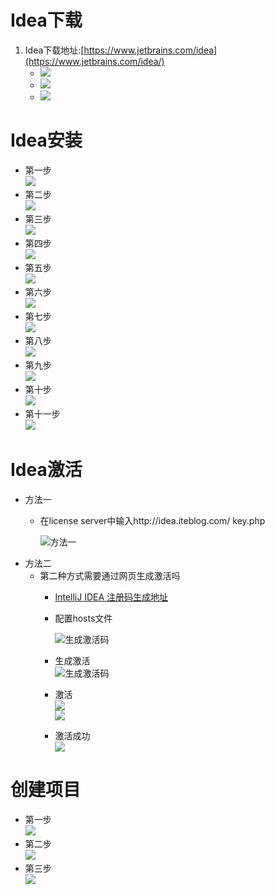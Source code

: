 # Idea下载

1. Idea下载地址:[https://www.jetbrains.com/idea](https://www.jetbrains.com/idea/)</br>
	- ![](http://m.qpic.cn/psb?/V10sTJNc0tl3XC/JS6iK7QMfe7S05YFxwkcbz3NCxmF2ZxmXSA4Qp92eiU!/b/dDMBAAAAAAAA&bo=bwo4BAAAAAADB3s!&rf=viewer_4)
	- ![](http://m.qpic.cn/psb?/V10sTJNc0tl3XC/MzPoyHxTaP7XGtklw6UialJDhiaN7WoBpla29LEV55E!/b/dPMAAAAAAAAA&bo=xgniAwAAAAADR0w!&rf=viewer_4)
	- ![](http://m.qpic.cn/psb?/V10sTJNc0tl3XC/v2*cFo3Svg7mV253bJXaxIGenBRBtLumtVASfnuNucQ!/b/dDMBAAAAAAAA&bo=zgfSAQAAAAADJxg!&rf=viewer_4)

# Idea安装</br>
- 第一步</br>
		![](http://m.qpic.cn/psb?/V10sTJNc0tl3XC/xp66jBMGaIT3xtw9gt5gkK7dAKt4YAB*JxnUvuJ9dlQ!/b/dDYBAAAAAAAA&bo=7gMCAwAAAAADB84!&rf=viewer_4)</br>
- 第二步</br>
		![](http://m.qpic.cn/psb?/V10sTJNc0tl3XC/cZTs*PWTs8RT9fvADm1NmStyvXPRUE4RASEix33NpRk!/b/dDUBAAAAAAAA&bo=TAQWAwAAAAADB38!&rf=viewer_4)</br>
- 第三步</br>
		![](http://m.qpic.cn/psb?/V10sTJNc0tl3XC/nGYNdfMLaCQ6eeX.Z*pGCz.86EXAoIfEZ8vNtmIRRvc!/b/dIMAAAAAAAAA&bo=TgQmAwAAAAADB00!&rf=viewer_4)</br>
- 第四步</br>
		![](hhttp://m.qpic.cn/psb?/V10sTJNc0tl3XC/KktxzZ4r3Zq3Npeiy.9u2FofHYE1Elv0bH*HOk*rYOE!/b/dDYBAAAAAAAA&bo=NgQeAwAAAAADNz0!&rf=viewer_4)</br>
- 第五步</br>
		![](http://m.qpic.cn/psb?/V10sTJNc0tl3XC/KAvOPAp58iVVvS6.J*63.xRh2RR5BZMqKiAYq7IW29o!/b/dFkAAAAAAAAA&bo=NAQ2AwAAAAADNxc!&rf=viewer_4)</br>
- 第六步</br>
		![](http://m.qpic.cn/psb?/V10sTJNc0tl3XC/BeMQIEyUEC68ubydmwJJyraMcS2vlDQNl2NGR*86pGo!/b/dDUBAAAAAAAA&bo=AgQGAwAAAAADNxE!&rf=viewer_4)</br>
- 第七步</br>
		![](http://a4.qpic.cn/psb?/V10sTJNc0tl3XC/CGgGVKoBwyrDRv6KoBkXv8MKNX7E.tKt1wyL6gy4EOA!/m/dDMBAAAAAAAAnull&bo=rgQmAgAAAAADB6w!&rf=photolist&t=5)</br>
- 第八步</br>
		![](http://m.qpic.cn/psb?/V10sTJNc0tl3XC/nlrh3Nndg060WR42uEaN1Dj2mh7RjviN42ZSX7IMUPQ!/b/dEUBAAAAAAAA&bo=BgQqAwAAAAADR0k!&rf=viewer_4)</br>
- 第九步</br>
		![](http://m.qpic.cn/psb?/V10sTJNc0tl3XC/PTp3mFPBU9k9*Y*llqqCnx1CG0AEyRZmXVoKmpF2zDg!/b/dAgBAAAAAAAA&bo=FgU4BAAAAAADR00!&rf=viewer_4)</br>
- 第十步</br>
		![](http://m.qpic.cn/psb?/V10sTJNc0tl3XC/FFczLuN5CmLWF7xtrH5XGDhI7RxdfboVQBQBuprAbHI!/b/dFYAAAAAAAAA&bo=VAU4BAAAAAADRw8!&rf=viewer_4)</br>
- 第十一步</br>
		![](http://m.qpic.cn/psb?/V10sTJNc0tl3XC/gJmmzCqFWMpvjkfU4bhCl6qm7alvCHe7TSFNC1kGv.0!/b/dDEBAAAAAAAA&bo=JgU4BAAAAAADJx0!&rf=viewer_4)</br>
		
# Idea激活</br>
- 方法一</br>
	- 在license server中输入http://idea.iteblog.com/
		key.php</br>
		
		![方法一](http://m.qpic.cn/psb?/V10sTJNc0tl3XC/.kfFSFn4qedic8Yj4bMelnk5kBIjNYWtg98LtEYMtvc!/b/dDMBAAAAAAAA&bo=wANuAwAAAAADB4w!&rf=viewer_4)</br>
- 方法二</br>
	- 第二种方式需要通过网页生成激活吗</br>
		- [IntelliJ IDEA 注册码生成地址](http://idea.lanyus.com/)</br>
		
		- 配置hosts文件</br>
		
			![生成激活码](http://m.qpic.cn/psb?/V10sTJNc0tl3XC/OC7IY96ou7mUKEgrUxwIb0n.Q4PVLTPM.XQllopEt2A!/b/dC8BAAAAAAAA&bo=cgc4BAAAAAADVzs!&rf=viewer_4)</br>
		- 生成激活</br>
			![生成激活码](http://m.qpic.cn/psb?/V10sTJNc0tl3XC/tcJbe51knWSIiv5RuJwm2GMqVOYRnVW*GS2fJPCQeIs!/b/dDcBAAAAAAAA&bo=QAY4BAAAAAADRxg!&rf=viewer_4)</br>
		- 激活</br>
			![](http://m.qpic.cn/psb?/V10sTJNc0tl3XC/j52DC*Wae0k1NPzkRu056l7Xvzr42DEccAtqwcx.03k!/b/dDQBAAAAAAAA&bo=FAWUAgAAAAADR.U!&rf=viewer_4)</br>
			![](http://m.qpic.cn/psb?/V10sTJNc0tl3XC/QCi9sB1ecz57sAwMNXglvpgjvuIXLIlED8ryl5HLaPo!/b/dDYBAAAAAAAA&bo=*AOSAwAAAAADRww!&rf=viewer_4)</br>
		- 激活成功</br>
			![](http://m.qpic.cn/psb?/V10sTJNc0tl3XC/B82GIKDhKXEVoEvJjeclcLVlsMcVhS4Fln84FEIPHK8!/b/dFoAAAAAAAAA&bo=RgXiAwAAAAADN7A!&rf=viewer_4)</br>
			
# 创建项目</br>
- 第一步</br>
![](http://m.qpic.cn/psb?/V10sTJNc0tl3XC/a5ZAxfhASEC5CgVt.rPSyRVeTti.N4gUGJIZhfvtNlc!/b/dFoAAAAAAAAA&bo=OAShBAAAAAADB7s!&rf=viewer_4)</br>
- 第二步</br>
![](http://m.qpic.cn/psb?/V10sTJNc0tl3XC/57ltiEYoiUUnJy2j*RBodK5U2Poo*3cEjNFT06c4dM8!/b/dDcBAAAAAAAA&bo=OASOBAAAAAADJ7Q!&rf=viewer_4)</br>
- 第三步</br>
![](http://m.qpic.cn/psb?/V10sTJNc0tl3XC/tXpoo0HGZ*sUHFD5kiJL03c9dbKVbPH62ZOj5n*4pZI!/b/dDMBAAAAAAAA&bo=EgY4BAAAAAADNzo!&rf=viewer_4)</br>
